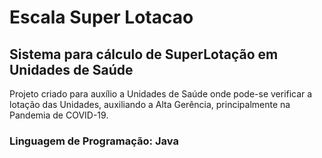 # Escala Super Lotacao
## Sistema para cálculo de SuperLotação em Unidades de Saúde
Projeto criado para auxílio a Unidades de Saúde onde pode-se verificar a lotação das Unidades, auxiliando a Alta Gerência, principalmente na Pandemia de COVID-19.

### Linguagem de Programação: Java

